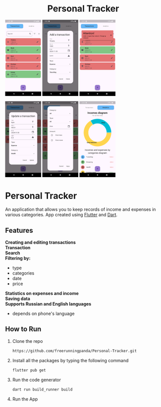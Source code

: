 <h1 align="center">Personal Tracker</h1> 

<p align="center">

<img src="assets/screenshots/1.png" width="23%"></img>
<img src="assets/screenshots/2.png" width="23%"></img>
<img src="assets/screenshots/3.png" width="23%"></img>
</p>

<p align="center">

<img src="assets/screenshots/4.png" width="23%"></img>
<img src="assets/screenshots/5.png" width="23%"></img>
<img src="assets/screenshots/6.png" width="23%"></img>
</p>



# Personal Tracker
An application that allows you to keep records of income and expenses in various categories. App created using [Flutter](https://flutter.dev/) and [Dart](https://dart.dev/).


## Features

**Creating and editing transactions**</br>
**Transaction**</br>
**Search**</br>
**Filtering by:** 
  - type
  - categories
  - date
  - price</br>
  
**Statistics on expenses and income**</br>
**Saving data**</br>
**Supports Russian and English languages**
  - depends on phone's language


## How to Run

1. Clone the repo
   ```sh
   https://github.com/freerunningpanda/Personal-Tracker.git
   ```
2. Install all the packages by typing the following command
   ```sh
   flutter pub get
   ```
4. Run the code generator
   ```sh
   dart run build_runner build
   ```
3. Run the App


